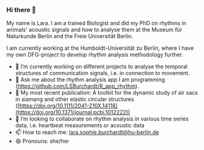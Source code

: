 ### Hi there 👋

My name is Lara. I am a trained Biologist and did my PhD on rhythms in animals' acoustic signals and how to analyse them at the Museum für Naturkunde Berlin 
and the Freie Universität Berlin. 

I am currently working at the Humboldt-Universität zu Berlin, where I have my own DFG-project to develop rhythm analysis methodology further. 

- 🔭 I’m currently working on different projects to analyse the temporal structures of communication signals, i.e. in connection to movement.
- 💬 Ask me about the rhythm analysis app I am programming (https://github.com/LSBurchardt/R_app_rhythm).
- 📘 My most recent publication: A toolkit for the dynamic study of air sacs in siamang and other elastic circular structures ([https://doi.org/10.1111/2041-210X.14118](https://doi.org/10.1371/journal.pcbi.1012222))
- 👯 I’m looking to collaborate on rhythm analysis in various time series data, i.e. heartbeat measurements or acoustic data 
- 📫 How to reach me: lara.sophie.burchardt@hu-berlin.de
- 😄 Pronouns: she/her

